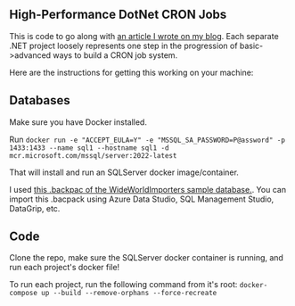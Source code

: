 ## High-Performance DotNet CRON Jobs

This is code to go along with [an article I wrote on my blog](https://www.jamesmichaelhickey.com/high-performance-dotnet-cron-jobs/). Each separate .NET project loosely represents one step in the progression of basic->advanced ways to build a CRON job system.

Here are the instructions for getting this working on your machine:

## Databases

Make sure you have Docker installed.

Run `docker run -e "ACCEPT_EULA=Y" -e "MSSQL_SA_PASSWORD=P@assword" -p 1433:1433 --name sql1 --hostname sql1 -d mcr.microsoft.com/mssql/server:2022-latest`

That will install and run an SQLServer docker image/container.

I used [this .backpac of the WideWorldImporters sample database.](https://github.com/Microsoft/sql-server-samples/releases/download/wide-world-importers-v1.0/WideWorldImporters-Full.bacpac). You can import this .bacpack using Azure Data Studio, SQL Management Studio, DataGrip, etc.

## Code

Clone the repo, make sure the SQLServer docker container is running, and run each project's docker file!

To run each project, run the following command from it's root: `docker-compose up --build --remove-orphans --force-recreate`

